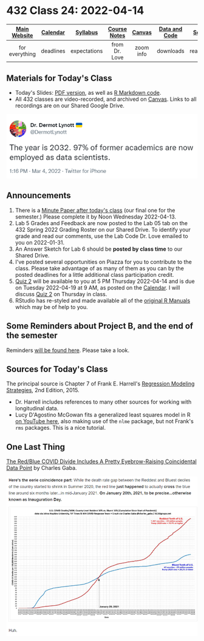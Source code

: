 # 432 Class 24: 2022-04-14

[Main Website](https://thomaselove.github.io/432/) | [Calendar](https://thomaselove.github.io/432/calendar.html) | [Syllabus](https://thomaselove.github.io/432-2022-syllabus/) | [Course Notes](https://thomaselove.github.io/432-notes/) | [Canvas](https://canvas.case.edu) | [Data and Code](https://github.com/THOMASELOVE/432-data) | [Sources](https://github.com/THOMASELOVE/432-2022/tree/main/references) | [Contact Us](https://thomaselove.github.io/432/contact.html)
:-----------: | :--------------: | :----------: | :---------: | :-------------: | :-----------: | :------------: | :-------------:
for everything | deadlines | expectations | from Dr. Love | zoom info | downloads | read/watch | need help?

## Materials for Today's Class

- Today's Slides: [PDF version](https://github.com/THOMASELOVE/432-2022/blob/main/classes/class24/432_2022_slides24.pdf), as well as [R Markdown code](https://github.com/THOMASELOVE/432-2022/blob/main/classes/class24/432_2022_slides24.Rmd). 
- All 432 classes are video-recorded, and archived on [Canvas](https://canvas.case.edu). Links to all recordings are on our Shared Google Drive.

![](figures/lynott.png)

## Announcements

1. There is a [Minute Paper after today's class](https://bit.ly/432-2022-min-24) (our final one for the semester.) Please complete it by Noon Wednesday 2022-04-13.
2. Lab 5 Grades and Feedback are now posted to the Lab 05 tab on the 432 Spring 2022 Grading Roster on our Shared Drive. To identify your grade and read our comments, use the Lab Code Dr. Love emailed to you on 2022-01-31. 
3. An Answer Sketch for Lab 6 should be **posted by class time** to our Shared Drive.
4. I've posted several opportunities on Piazza for you to contribute to the class. Please take advantage of as many of them as you can by the posted deadlines for a little additional class participation credit.
5. [Quiz 2](https://github.com/THOMASELOVE/432-2022/tree/main/quiz/quiz2) will be available to you at 5 PM Thursday 2022-04-14 and is due on Tuesday 2022-04-19 at 9 AM, as posted on the [Calendar](https://thomaselove.github.io/432/calendar.html). I will discuss [Quiz 2](https://github.com/THOMASELOVE/432-2022/tree/main/quiz/quiz2) on Thursday in class.
6. RStudio has re-styled and made available all of the [original R Manuals](https://rstudio.github.io/r-manuals/) which may be of help to you.

## Some Reminders about Project B, and the end of the semester

Reminders [will be found here](https://github.com/THOMASELOVE/432-2022/blob/main/projectB/reminders.md). Please take a look.

## Sources for Today's Class

The principal source is Chapter 7 of Frank E. Harrell's [Regression Modeling Strategies](https://github.com/THOMASELOVE/432-2022/blob/main/references/pdf/Harrell_Regression_Modeling_Strategies_2015_2e_protected.pdf), 2nd Edition, 2015.

- Dr. Harrell includes references to many other sources for working with longitudinal data.
- Lucy D'Agostino McGowan fits a generalized least squares model in R [on YouTube here](https://www.youtube.com/watch?v=xtqRe8MPKoY), also making use of the `nlme` package, but not Frank's `rms` packages. This is a nice tutorial.

## One Last Thing

[The Red/Blue COVID Divide Includes A Pretty Eyebrow-Raising Coincidental Data Point](https://acasignups.net/22/03/17/redblue-covid-divide-includes-pretty-eyebrow-raising-coincidental-data-point) by Charles Gaba.

![](figures/gaba.png)

